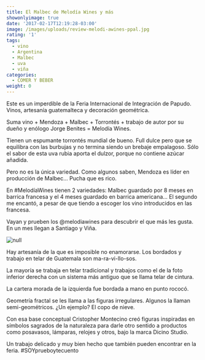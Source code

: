 ```yaml
---
title: El Malbec de Melodía Wines y más
showonlyimage: true
date: '2017-02-17T12:19:28-03:00'
image: /images/uploads/review-melodi-awines-ppal.jpg
rating: '1'
tags:
  - vino
  - Argentina
  - Malbec
  - uva
  - viña
categories:
  - COMER Y BEBER
weight: 0
---
```

Este es un imperdible de la Feria Internacional de Integración de Papudo. Vinos, artesanía guatemalteca y decoración geométrica.

<!--more-->

Suma vino + Mendoza + Malbec + Torrontés + trabajo de autor por su dueño y enólogo Jorge Benites = Melodía Wines.

Tienen un espumante torrontés mundial de bueno. Full dulce pero que se equilibra con las burbujas y no termina siendo un brebaje empalagoso. Sólo el sabor de esta uva rubia aporta el dulzor, porque no contiene azúcar añadida.

Pero no es la única variedad. Como algunos saben, Mendoza es líder en producción de Malbec... Pucha que es rico.

En #MelodíaWines tienen 2 variedades: Malbec guardado por 8 meses en barrica francesa y el 4 meses guardado en barrica americana... El segundo me encantó, a pesar de que tiendo a escoger los vino introducidos en las francesa.

Vayan y prueben los @melodiawines para descubrir el que más les gusta. En un mes llegan a Santiago y Viña. 

![null](/images/uploads/img_2154.jpg)

Hay artesanía de la que es imposible no enamorarse. Los bordados y trabajo en telar de Guatemala son ma-ra-vi-llo-sos.

La mayoría se trabaja en telar tradicional y trabajos como el de la foto inferior derecha con un sistema más antiguo que se llama telar de cintura.

La cartera morada de la izquierda fue bordada a mano en punto rococó. 

Geometría fractal se les llama a las figuras irregulares. Algunos la llaman semi-geométricos. ¿Un ejemplo? El copo de nieve.

Con esa base conceptual Cristopher Montecino creó figuras inspiradas en símbolos sagrados de la naturaleza para darle otro sentido a productos como posavasos, lámparas, relojes y otros, bajo la marca Dicino Studio.

Un trabajo delicado y muy bien hecho que también pueden encontrar en la feria. #SOYprueboytecuento
